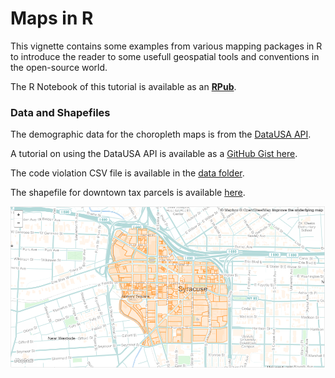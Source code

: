 # Maps in R

This vignette contains some examples from various mapping packages in R to introduce the reader to some usefull geospatial tools and conventions in the open-source world.

The R Notebook of this tutorial is available as an **[RPub](http://rpubs.com/jdlecy/maps_in_r)**.

### Data and Shapefiles

The demographic data for the choropleth maps is from the [DataUSA API](http://datausa.io/).

A tutorial on using the DataUSA API is available as a [GitHub Gist here](https://gist.github.com/lecy/0aa782a873cd174573f32d243233ca5b).

The code violation CSV file is available in the [data folder](./Data).

The shapefile for downtown tax parcels is available [here](./Data/Downtown_Syracuse.geojson).

[![alt text](./Data/downtown.png)](https://github.com/lecy/maps-in-R/blob/master/Data/Downtown_Syracuse.geojson)


